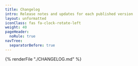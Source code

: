 ```yaml
---
title: Changelog
intro: Release notes and updates for each published version
layout: unformatted
iconClass: fas fa-clock-rotate-left
weight: 40
pageHeader:
  noRule: true
navTree:
  separatorBefore: true
---
```


<div class="changelog">

{% renderFile "./CHANGELOG.md" %}

</div>